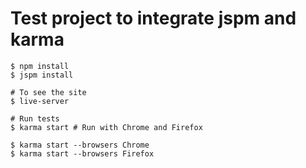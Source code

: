 # Test project to integrate jspm and karma

```
$ npm install
$ jspm install

# To see the site
$ live-server

# Run tests
$ karma start # Run with Chrome and Firefox

$ karma start --browsers Chrome
$ karma start --browsers Firefox
